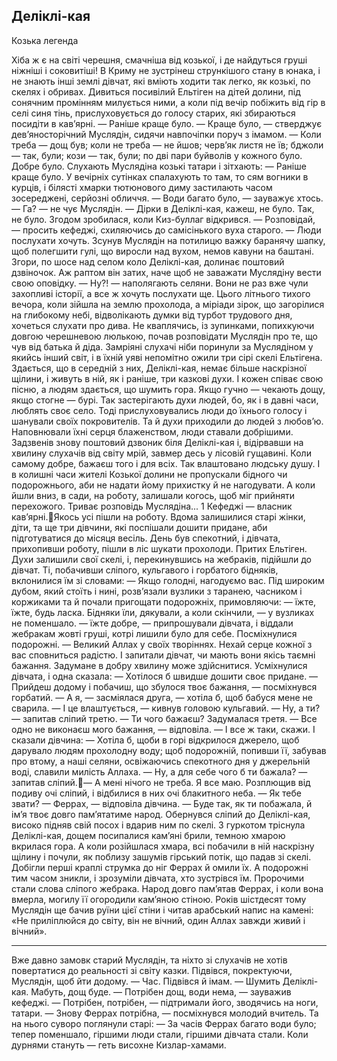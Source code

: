 ## Деліклі-кая

Козька легенда

Хіба ж є на світі черешня, смачніша від козької, і де найдуться груші ніжніші і соковитіші!
В Криму не зустрінеш стрункішого стану в юнака, і не знають інші землі дівчат, які вміють ходити так легко, як козькі, по скелях і обривах.
Дивиться посивілий Ельтіген на дітей долини, під сонячним промінням милується ними, а коли під вечір побіжить від гір в селі синя тінь, прислуховується до голосу старих, які збираються посидіти в кав’ярні.
— Раніше краще було.
— Краще було, — стверджує дев’яносторічний Муслядін, сидячи навпочіпки поруч з імамом.
— Коли треба — дощ був; коли не треба — не йшов; черв’як листя не їв; бджоли — так, були; кози — так, були; по дві пари буйволів у кожного було. Добре було.
Слухають Муслядіна козькі татари і зітхають:
— Раніше краще було.
У вечірніх сутінках спалахують то там, то сям вогники в курців, і білясті хмарки тютюнового диму застилають часом зосереджені, серйозні обличчя.
— Води багато було, — зауважує хтось.
— Га? — не чує Муслядін. — Дірки в Деліклі-кая, кажеш, не було. Так, не було. Згодом зробилася, коли Киз-буллаг відкрився.
— Розповідай, — просить кефеджі, схиляючись до самісінького вуха старого. — Люди послухати хочуть.
Зсунув Муслядін на потилицю важку баранячу шапку, щоб полегшити гулі, що виросли над вухом, немов кавуни на баштані.
Згори, по шосе над селом коло Деліклі-кая, долинає поштовий дзвіночок. Аж раптом він затих, наче щоб не заважати Муслядіну вести свою оповідку.
— Ну?! — наполягають селяни.
Вони не раз вже чули захопливі історії, а все ж хочуть послухати ще. Цього літнього тихого вечора, коли зійшла на землю прохолода, а міріади зірок, що загорілися на глибокому небі, відволікають думки від турбот трудового дня, хочеться слухати про дива.
Не кваплячись, із зупинками, попихкуючи довгою черешневою люлькою, почав розповідати Муслядін про те, що чув від батька й діда.
Замріяні слухачі ніби поринули за Муслядіном у якийсь інший світ, і в їхній уяві непомітно ожили три сірі скелі Ельтігена. Здається, що в середній з них, Деліклі-кая, немає більше наскрізної щілини, і живуть в ній, як і раніше, три казкові духи. І кожен співає свою пісню, а людям здається, що шумить гора. Якщо гучно — чекають дощу, якщо стогне — бурі. Так застерігають духи людей, бо, як і в давні часи, люблять своє село. Тоді прислуховувались люди до їхнього голосу і шанували своїх покровителів. Та й духи приходили до людей з любов’ю. Наповнювали їхні серця блаженством, люди ставали добрішими.
Задзвенів знову поштовий дзвоник біля Деліклі-кая і, відірвавши на хвилину слухачів від світу мрій, завмер десь у лісовій гущавині.
Коли самому добре, бажаєш того і для всіх. Так влаштовано людську душу. І в колишні часи жителі Козької долини не пропускали бідного чи подорожнього, аби не надати йому прихистку й не нагодувати. А коли йшли вниз, в сади, на роботу, залишали когось, щоб міг прийняти перехожого.
Триває розповідь Муслядіна...
1 Кефеджі — власник кав’ярні.Якось усі пішли на роботу. Вдома залишилися старі жінки, діти, та ще три дівчини, які поспішали дошити придане, аби підготуватися до місяця весіль.
День був спекотний, і дівчата, прихопивши роботу, пішли в ліс шукати прохолоди. Притих Ельтіген. Духи залишили свої скелі, і, перекинувшись на жебраків, підійшли до дівчат.
Ті, побачивши сліпого, кульгавого і горбатого бідняків, вклонилися їм зі словами:
— Якщо голодні, нагодуємо вас.
Під широким дубом, який стоїть і нині, розв’язали вузлики з таранею, часником і коржиками та й почали пригощати подорожніх, примовляючи:
— їжте, їжте, будь ласка.
Бідняки їли, дякували, а коли скінчили, — у вузликах не поменшало.
— їжте добре, — припрошували дівчата, і віддали жебракам жовті груші, котрі лишили було для себе.
Посміхнулися подорожні.
— Великий Аллах у своїх творіннях. Нехай серце кожної з вас сповниться радістю.
І запитали дівчат, чи мають вони якісь таємні бажання. Задумане в добру хвилину може здійснитися.
Усміхнулися дівчата, і одна сказала:
— Хотілося б швидше дошити своє придане.
— Прийдеш додому і побачиш, що збулося твоє бажання, — посміхнувся горбатий.
— А я, — засміялася друга, — хотіла б, щоб бабуся мене не сварила.
— І це влаштується, — кивнув головою кульгавий.
— Ну, а ти? — запитав сліпий третю. — Ти чого бажаєш?
Задумалася третя.
— Все одно не виконаєш мого бажання, — відповіла.
— І все ж таки, скажи.
І сказали дівчина:
— Хотіла б, щоби в горі відкрилося джерело, щоб дарувало людям прохолодну воду; щоб подорожній, попивши її, забував про втому, а наші селяни, освіжаючись спекотного дня у джерельній воді, славили милість Аллаха.
— Ну, а для себе чого б ти бажала? — запитав сліпий.— А мені нічого не треба. Я все маю.
Розплющив від подиву очі сліпий, і відбилися в них очі блакитного неба.
— Як тебе звати?
— Феррах, — відповіла дівчина.
— Буде так, як ти побажала, й ім’я твоє довго пам’ятатиме народ.
Обернувся сліпий до Деліклі-кая, високо підняв свій посох і вдарив ним по скелі.
З гуркотом тріснула Деліклі-кая, дощем посипалися кам’яні брили, темною хмарою вкрилася гора. А коли розійшлася хмара, всі побачили в ній наскрізну щілину і почули, як поблизу зашумів гірський потік, що падав зі скелі.
Добігли перші краплі струмка до ніг Феррах й омили їх. А подорожні тим часом зникли, і зрозуміли дівчата, хто зустрівся їм.
Пророчими стали слова сліпого жебрака. Народ довго пам’ятав Феррах, і коли вона вмерла, могилу її огородили кам’яною стіною.
Років шістдесят тому Муслядін ще бачив руїни цієї стіни і читав арабський напис на камені: «Не приліплюйся до світу, він не вічний, один Аллах завжди живий і вічний».
* * *
Вже давно замовк старий Муслядін, та ніхто зі слухачів не хотів повертатися до реальності зі світу казки.
Підвівся, покректуючи, Муслядін, щоб йти додому.
— Час.
Підвівся й імам.
— Шумить Деліклі-кая. Мабуть, дощ буде.
— Потрібен дощ, води нема, — зауважив кефеджі.
— Потрібен, потрібен, — підтримали його, зводячись на ноги, татари.
— Знову Феррах потрібна, — посміхнувся молодий вчитель.
Та на нього суворо поглянули старі:
— За часів Феррах багато води було; тепер поменшало, гіршими люди стали, гіршими дівчата стали. Коли дурнями стануть — геть висохне Кизлар-хамами.

